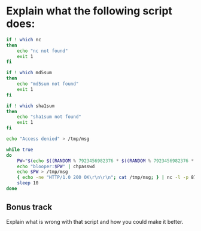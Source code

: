 # Explain what the following script does:

```bash
if ! which nc 
then
	echo "nc not found"
	exit 1
fi

if ! which md5sum 
then
	echo "md5sum not found"
	exit 1
fi

if ! which sha1sum 
then
	echo "sha1sum not found"
	exit 1
fi

echo "Access denied" > /tmp/msg

while true 
do
	PW="$(echo $((RANDOM % 7923456982376 * $((RANDOM % 7923456982376 * $((RANDOM % 7923456982376))))))$(date +%Y%m%d%HH%MM) | md5sum | sha1sum | cut -d " " -f 1)"
	echo "blooper:$PW" | chpasswd
	echo $PW > /tmp/msg
	{ echo -ne "HTTP/1.0 200 OK\r\n\r\n"; cat /tmp/msg; } | nc -l -p 8765
	sleep 10
done
```

## Bonus track

Explain what is wrong with that script and how you could make it better.
